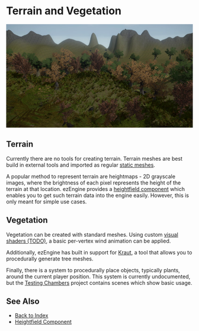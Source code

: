# Terrain and Vegetation

![Terrain overview](media/terrain-overview.jpg)

## Terrain

Currently there are no tools for creating terrain. Terrain meshes are best build in external tools and imported as regular [static meshes](../graphics/meshes/meshes-overview.md).

A popular method to represent terrain are heightmaps - 2D grayscale images, where the brightness of each pixel represents the height of the terrain at that location. ezEngine provides a [heightfield component](heightfield-component.md) which enables you to get such terrain data into the engine easily. However, this is only meant for simple use cases.

## Vegetation

Vegetation can be created with standard meshes. Using custom [visual shaders (TODO)](../materials/visual-shaders.md), a basic per-vertex wind animation can be applied.

Additionally, ezEngine has built in support for [Kraut](kraut-overview.md), a tool that allows you to procedurally generate tree meshes.

Finally, there is a system to procedurally place objects, typically plants, around the current player position. This system is currently undocumented, but the [Testing Chambers](../samples/testing-chambers.md) project contains scenes which show basic usage.

## See Also

* [Back to Index](../index.md)
* [Heightfield Component](heightfield-component.md)
